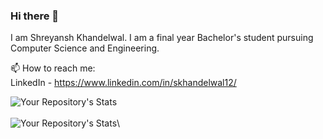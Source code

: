 ### Hi there 👋
I am Shreyansh Khandelwal. I am a final year Bachelor's student pursuing Computer Science and Engineering.

📫 How to reach me: 
<br/>
 LinkedIn - https://www.linkedin.com/in/skhandelwal12/ 
 
 ![Your Repository's Stats](https://github-readme-stats.vercel.app/api?username=Shreyansh-code&show_icons=true)\
 <br/>
 ![Your Repository's Stats](https://github-readme-stats.vercel.app/api/top-langs/?username=Shreyansh-code&theme=black-white)\
<!--
**Shreyansh-code/Shreyansh-code** is a ✨ _special_ ✨ repository because its `README.md` (this file) appears on your GitHub profile.

Here are some ideas to get you started:

- 🔭 I’m currently working on ...
- 🌱 I’m currently learning ...
- 👯 I’m looking to collaborate on ...
- 🤔 I’m looking for help with ...
- 💬 Ask me about ...
- 📫 How to reach me: ...
- 😄 Pronouns: ...
- ⚡ Fun fact: ...
-->
